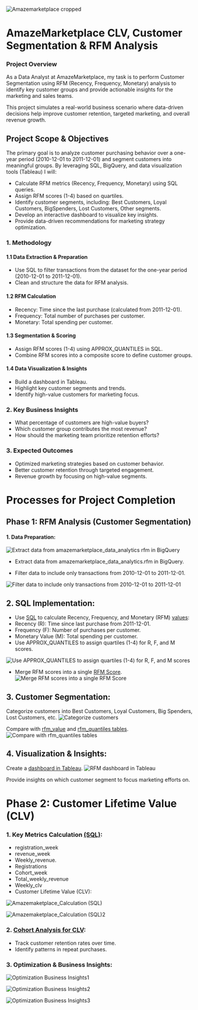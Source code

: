 ![Amazemarketplace cropped](https://github.com/user-attachments/assets/7f1d0d52-e207-4513-883d-dca117adf91b) 

# AmazeMarketplace CLV, Customer Segmentation & RFM Analysis

### Project Overview
As a Data Analyst at AmazeMarketplace, my task is to perform Customer Segmentation using RFM (Recency, Frequency, Monetary) analysis to identify key customer groups and provide actionable insights for the marketing and sales teams.

This project simulates a real-world business scenario where data-driven decisions help improve customer retention, targeted marketing, and overall revenue growth.

##  Project Scope & Objectives
The primary goal is to analyze customer purchasing behavior over a one-year period (2010-12-01 to 2011-12-01) and segment customers into meaningful groups. By leveraging SQL, BigQuery, and data visualization tools (Tableau) I will: 

- Calculate RFM metrics (Recency, Frequency, Monetary) using SQL queries.
- Assign RFM scores (1-4) based on quartiles.
- Identify customer segments, including: Best Customers, Loyal Customers, BigSpenders, Lost Customers, Other segments.
- Develop an interactive dashboard to visualize key insights.
- Provide data-driven recommendations for marketing strategy optimization.
  
### 1. Methodology
#### 1.1 Data Extraction & Preparation
- Use SQL to filter transactions from the dataset for the one-year period (2010-12-01 to 2011-12-01).
- Clean and structure the data for RFM analysis.
#### 1.2 RFM Calculation
- Recency: Time since the last purchase (calculated from 2011-12-01).
- Frequency: Total number of purchases per customer.
- Monetary: Total spending per customer.
#### 1.3 Segmentation & Scoring
- Assign RFM scores (1-4) using APPROX_QUANTILES in SQL.
- Combine RFM scores into a composite score to define customer groups.
#### 1.4 Data Visualization & Insights
- Build a dashboard in Tableau.
- Highlight key customer segments and trends.
- Identify high-value customers for marketing focus.
### 2. Key Business Insights
- What percentage of customers are high-value buyers?
- Which customer group contributes the most revenue?
- How should the marketing team prioritize retention efforts?
### 3. Expected Outcomes
- Optimized marketing strategies based on customer behavior.
- Better customer retention through targeted engagement.
- Revenue growth by focusing on high-value segments.


# Processes for Project Completion
## Phase 1: RFM Analysis (Customer Segmentation)
#### 1. Data Preparation:

![Extract data from amazemarketplace_data_analytics rfm in BigQuery](https://github.com/user-attachments/assets/7d867a50-afef-4db7-b402-7e5674999bd2)
- Extract data from amazemarketplace_data_analytics.rfm in BigQuery.

- Filter data to include only transactions from 2010-12-01 to 2011-12-01.

![Filter data to include only transactions from 2010-12-01 to 2011-12-01](https://github.com/user-attachments/assets/4024674c-e5e2-46eb-b9ae-1118775fc7cf)


## 2. SQL Implementation:
- Use [SQL](https://docs.google.com/spreadsheets/d/14bkNza52kFWUSrScmSLYnQS4Pp0OJ6lh6_VK2Jv_e9M/edit?gid=832667456#gid=832667456)  to calculate Recency, Frequency, and Monetary (RFM) [values](https://docs.google.com/spreadsheets/d/14bkNza52kFWUSrScmSLYnQS4Pp0OJ6lh6_VK2Jv_e9M/edit?gid=40768686#gid=40768686):
- Recency (R): Time since last purchase from 2011-12-01.
- Frequency (F): Number of purchases per customer.
- Monetary Value (M): Total spending per customer.
- Use APPROX_QUANTILES to assign quartiles (1-4) for R, F, and M scores.
  
![Use APPROX_QUANTILES to assign quartiles (1-4) for R, F, and M scores](https://github.com/user-attachments/assets/7aa09b26-f0a5-4c16-b4c6-dfb56dc8b827)


- Merge RFM scores into a single [RFM Score](https://docs.google.com/spreadsheets/d/14bkNza52kFWUSrScmSLYnQS4Pp0OJ6lh6_VK2Jv_e9M/edit?gid=724853351#gid=724853351).
![Merge RFM scores into a single RFM Score](https://github.com/user-attachments/assets/526aa1c9-89c4-4d7e-9c07-dfbb9970db27)

## 3. Customer Segmentation:
Categorize customers into Best Customers, Loyal Customers, Big Spenders, Lost Customers, etc.
![Categorize customers ](https://github.com/user-attachments/assets/dda45596-69b6-467a-995d-424f9bec0a61)

Compare with [rfm_value](https://docs.google.com/spreadsheets/d/14bkNza52kFWUSrScmSLYnQS4Pp0OJ6lh6_VK2Jv_e9M/edit?gid=982402840#gid=982402840) and [rfm_quantiles tables](https://docs.google.com/spreadsheets/d/14bkNza52kFWUSrScmSLYnQS4Pp0OJ6lh6_VK2Jv_e9M/edit?gid=1388210542#gid=1388210542).
![Compare with rfm_quantiles tables](https://github.com/user-attachments/assets/d0a85936-ce9f-4560-a8d6-db0db608f57b)

## 4. Visualization & Insights:
Create a [dashboard in Tableau](https://public.tableau.com/app/profile/kay.afu/viz/CustomerSegmentationRFM_17084114616270/Dashboard1).
![RFM dashboard in Tableau](https://github.com/user-attachments/assets/056a3d50-ce0e-4c1b-8c7e-8cf681edb791)

Provide insights on which customer segment to focus marketing efforts on.
# Phase 2: Customer Lifetime Value (CLV)
### 1. Key Metrics Calculation [(SQL)](https://docs.google.com/spreadsheets/d/14bkNza52kFWUSrScmSLYnQS4Pp0OJ6lh6_VK2Jv_e9M/edit?gid=790783378#gid=790783378):
- registration_week
- revenue_week
- Weekly_revenue.
- Registrations
- Cohort_week
- Total_weekly_revenue
- Weekly_clv
- Customer Lifetime Value (CLV):

![Amazemaketplace_Calculation (SQL)](https://github.com/user-attachments/assets/5b531f94-eaa0-4b33-aab1-f0d4679ad2e4)

![Amazemaketplace_Calculation (SQL)2](https://github.com/user-attachments/assets/a35bffbf-3e62-4e3a-896b-2bc554e88df5)

### 2. [Cohort Analysis for CLV](https://docs.google.com/spreadsheets/d/14bkNza52kFWUSrScmSLYnQS4Pp0OJ6lh6_VK2Jv_e9M/edit?gid=1127414820#gid=1127414820):
- Track customer retention rates over time.
- Identify patterns in repeat purchases.
### 3. Optimization & Business Insights:

![Optimization   Business Insights1](https://github.com/user-attachments/assets/fd6b228b-4fda-42bd-b1e2-0fa9b37cc9e3)

![Optimization   Business Insights2](https://github.com/user-attachments/assets/831be550-9fca-4461-a24a-beac52a86882)

![Optimization   Business Insights3](https://github.com/user-attachments/assets/cf43794c-6f16-444c-8fb9-58b378d4a2ab)

